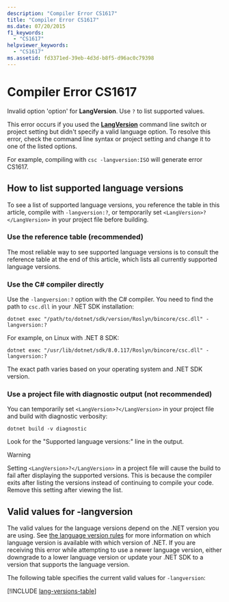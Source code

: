 ```yaml
---
description: "Compiler Error CS1617"
title: "Compiler Error CS1617"
ms.date: 07/20/2015
f1_keywords:
  - "CS1617"
helpviewer_keywords:
  - "CS1617"
ms.assetid: fd3371ed-39eb-4d3d-b8f5-d96ac0c79398
---
```

# Compiler Error CS1617

Invalid option 'option' for **LangVersion**. Use `?` to list supported values.

This error occurs if you used the [**LangVersion**](../language-reference/compiler-options/language.md#langversion) command line switch or project setting but didn't specify a valid language option. To resolve this error, check the command line syntax or project setting and change it to one of the listed options.

For example, compiling with `csc -langversion:ISO` will generate error CS1617.

## How to list supported language versions

To see a list of supported language versions, you reference the table in this article, compile with `-langversion:?`, or temporarily set `<LangVersion>?</LangVersion>` in your project file before building.

### Use the reference table (recommended)

The most reliable way to see supported language versions is to consult the reference table at the end of this article, which lists all currently supported language versions.

### Use the C# compiler directly

Use the `-langversion:?` option with the C# compiler. You need to find the path to `csc.dll` in your .NET SDK installation:

```console
dotnet exec "/path/to/dotnet/sdk/version/Roslyn/bincore/csc.dll" -langversion:?
```

For example, on Linux with .NET 8 SDK:

```console
dotnet exec "/usr/lib/dotnet/sdk/8.0.117/Roslyn/bincore/csc.dll" -langversion:?
```

The exact path varies based on your operating system and .NET SDK version.

### Use a project file with diagnostic output (not recommended)

You can temporarily set `<LangVersion>?</LangVersion>` in your project file and build with diagnostic verbosity:

```console
dotnet build -v diagnostic
```

Look for the "Supported language versions:" line in the output.

> [!WARNING]
> Setting `<LangVersion>?</LangVersion>` in a project file will cause the build to fail after displaying the supported versions. This is because the compiler exits after listing the versions instead of continuing to compile your code. Remove this setting after viewing the list.

## Valid values for -langversion

The valid values for the language versions depend on the .NET version you are using. See [the language version rules](../language-reference/language-versioning.md#defaults) for more information on which language version is available with which version of .NET. If you are receiving this error while attempting to use a newer language version, either downgrade to a lower language version or update your .NET SDK to a version that supports the language version.

The following table specifies the current valid values for `-langversion`:

[!INCLUDE [lang-versions-table](../language-reference/includes/langversion-table.md)]
